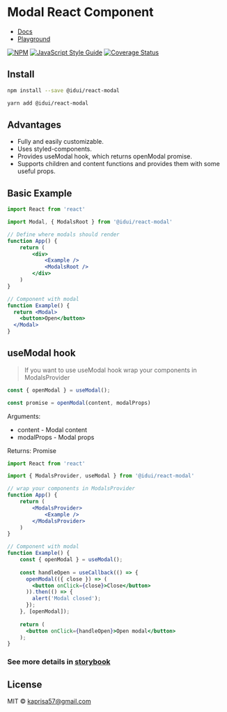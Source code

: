 # Modal React Component

- [Docs](https://id-ui.github.io/react-modal/?path=/docs/modal--playground)
- [Playground](https://id-ui.github.io/react-modal/?path=/story/modal--playground)

[![NPM](https://img.shields.io/npm/v/@idui/react-modal.svg)](https://www.npmjs.com/package/@idui/react-modal) [![JavaScript Style Guide](https://img.shields.io/badge/code_style-standard-brightgreen.svg)](https://standardjs.com) [![Coverage Status](https://coveralls.io/repos/github/id-ui/react-modal/badge.svg?branch=master)](https://coveralls.io/github/id-ui/react-modal?branch=master)

## Install

```bash
npm install --save @idui/react-modal
```

```bash
yarn add @idui/react-modal
```

## Advantages
- Fully and easily customizable.
- Uses styled-components.
- Provides useModal hook, which returns openModal promise.
- Supports children and content functions and provides them with some useful props.

## Basic Example

```jsx
import React from 'react'

import Modal, { ModalsRoot } from '@idui/react-modal'

// Define where modals should render
function App() {
    return (
        <div>
            <Example />
            <ModalsRoot />
        </div>
    )       
}

// Component with modal
function Example() {
  return <Modal>
    <button>Open</button>
  </Modal>
}
```

## useModal hook

> If you want to use useModal hook wrap your components in ModalsProvider

```js
const { openModal } = useModal();

const promise = openModal(content, modalProps)
```

Arguments:
- content - Modal content
- modalProps - Modal props

Returns: Promise

```jsx
import React from 'react'

import { ModalsProvider, useModal } from '@idui/react-modal'

// wrap your components in ModalsProvider
function App() {
    return (
        <ModalsProvider>
            <Example />
        </ModalsProvider>
    )       
}

// Component with modal
function Example() {
    const { openModal } = useModal();
  
    const handleOpen = useCallback(() => {
      openModal(({ close }) => (
        <button onClick={close}>Close</button>
      )).then(() => {
        alert('Modal closed');
      });
    }, [openModal]);
    
    return (
      <button onClick={handleOpen}>Open modal</button>
    );
}
```

### See more details in [storybook](https://id-ui.github.io/react-modal/?path=/docs/modal--playground)

## License

MIT © [kaprisa57@gmail.com](https://github.com/id-ui)
